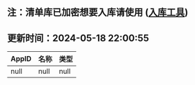 ## 注：清单库已加密想要入库请使用 ([入库工具](https://github.com/BlankTMing/ManifestAutoUpdate/releases))

## 更新时间：2024-05-18 22:00:55
| AppID | 名称 | 类型  |
| :-------------------- | :----------------------------- | :----------- |
| null | null| null |
